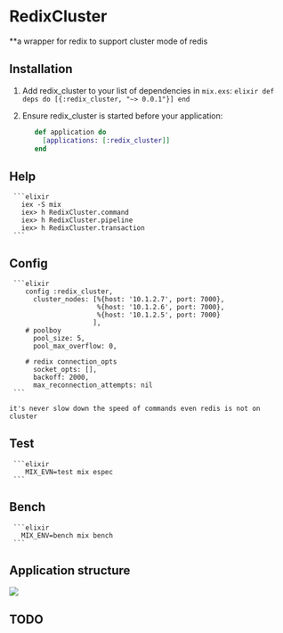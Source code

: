 # RedixCluster

**a wrapper for redix to support cluster mode of redis 

## Installation

  1. Add redix_cluster to your list of dependencies in `mix.exs`:
    ```elixir
        def deps do
          [{:redix_cluster, "~> 0.0.1"}]
        end
    ```        

  2. Ensure redix_cluster is started before your application:
     ```elixir
        def application do
          [applications: [:redix_cluster]]
        end
     ```
        
## Help
     ```elixir
       iex -S mix
       iex> h RedixCluster.command
       iex> h RedixCluster.pipeline
       iex> h RedixCluster.transaction
     ```       

## Config
     ```elixir
        config :redix_cluster,
          cluster_nodes: [%{host: '10.1.2.7', port: 7000},
                          %{host: '10.1.2.6', port: 7000},
                          %{host: '10.1.2.5', port: 7000}
                         ],
        # poolboy                         
          pool_size: 5,
          pool_max_overflow: 0,
        
        # redix connection_opts
          socket_opts: [],
          backoff: 2000,
          max_reconnection_attempts: nil
     ```          
          
   `it's never slow down the speed of commands even redis is not on cluster`  

## Test
     ```elixir
        MIX_EVN=test mix espec
     ```
   
## Bench
     ```elixir
       MIX_ENV=bench mix bench
     ```       
       
## Application structure

   ![](http://7fveua.com1.z0.glb.clouddn.com/redix_cluster.jpg)
   
## TODO   

      